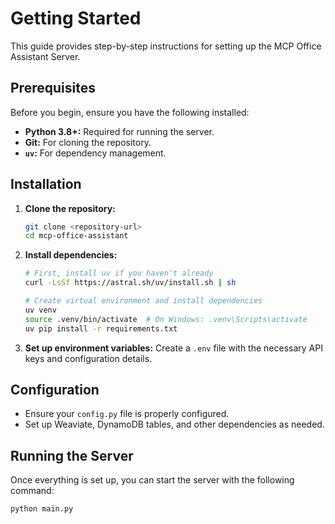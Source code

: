 # Getting Started

This guide provides step-by-step instructions for setting up the MCP Office Assistant Server.

## Prerequisites

Before you begin, ensure you have the following installed:

- **Python 3.8+:** Required for running the server.
- **Git:** For cloning the repository.
- **`uv`:** For dependency management.

## Installation

1. **Clone the repository:**
   ```bash
   git clone <repository-url>
   cd mcp-office-assistant
   ```

2. **Install dependencies:**
   ```bash
   # First, install uv if you haven't already
   curl -LsSf https://astral.sh/uv/install.sh | sh
   
   # Create virtual environment and install dependencies
   uv venv
   source .venv/bin/activate  # On Windows: .venv\Scripts\activate
   uv pip install -r requirements.txt
   ```

3. **Set up environment variables:**
   Create a `.env` file with the necessary API keys and configuration details.

## Configuration

- Ensure your `config.py` file is properly configured.
- Set up Weaviate, DynamoDB tables, and other dependencies as needed.

## Running the Server

Once everything is set up, you can start the server with the following command:

```bash
python main.py